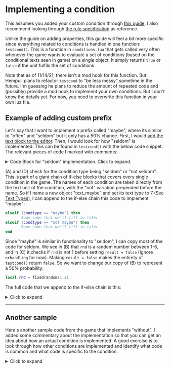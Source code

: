 # Implementing a condition
This assumes you added your custom condition through [this guide](custom_word_start.md). I also recommend looking through [the rule specification](../references/rules.md) as reference.

Unlike the guide on adding properties, this guide will feel a bit more specific since everything related to conditions is handled in one function: `testcond()`. This is a function in `conditions.lua` that gets called very often whenever the game wants to evaluate a set of conditions (based on the conditional texts seen in game) on a single object. It simply returns `true` or `false` if the unit fulfils the set of conditions. 

Note that as of 11/14/21, there isn't a mod hook for this function. But Hempuli plans to refactor `testcond` to "be less messy" sometime in the future. I'm guessing he plans to reduce the amount of repeated code and (possibly) provide a mod hook to implement your own conditions. But I don't know the details yet. For now, you need to overwrite this function in your own lua file.

## Example of adding custom prefix
Let's say that I want to implement a prefix called "maybe", where its similar to "often" and "seldom" but it only has a 50% chance. First, I would [add the text block to the editor](adding_obj_to_editor.md). Then, I would look for how "seldom" is implemented. This can be found in `testcond()` with the below code snippet. The relevant pieces of code I marked with comments:
<details>
<summary>Code Block for "seldom" implementation. Click to expand.</summary>

```lua
elseif (condtype == "seldom") then --- (A)
    valid = true
    
    if (condstatus[tostring(conds)] == nil) then
        condstatus[tostring(conds)] = {}
    end
    
    --- (B)
    local rnd = fixedrandom(1,6)
    --- end (B)
    
    local d = condstatus[tostring(conds)]
    local id = "seldom" .. "_" .. tostring(i)
    
    if (unitid ~= 2) then
        id = id .. "_" .. tostring(unitid)
    else
        id = id .. "_" .. tostring(unitid) .. tostring(x) .. tostring(y)
    end
    
    if (d[id] ~= nil) then
        rnd = d[id]
    else
        d[id] = rnd
    end
    
    --- (C)
    if (rnd ~= 1) then
        if (orhandling == false) then
            result = false
            break
        end
    elseif orhandling then
        orresult = true
    end
    --- end (C)

elseif (condtype == "not seldom") then -- (D)
    valid = true
    
    if (condstatus[tostring(conds)] == nil) then
        condstatus[tostring(conds)] = {}
    end
    
    local rnd = fixedrandom(1,6)
    
    local d = condstatus[tostring(conds)]
    local id = "seldom" .. "_" .. tostring(i)
    
    if (unitid ~= 2) then
        id = id .. "_" .. tostring(unitid)
    else
        id = id .. "_" .. tostring(unitid) .. tostring(x) .. tostring(y)
    end
    
    if (d[id] ~= nil) then
        rnd = d[id]
    else
        d[id] = rnd
    end
    
    if (rnd == 1) then
        if (orhandling == false) then
            result = false
            break
        end
    elseif orhandling then
        orresult = true
    end
```
</details>

(A) and (D) check for the condition type being "seldom" or "not seldom". This is part of a giant chain of if-else blocks that covers every single condition in the game. The names of each condition are taken directly from the text unit of the condition, with the "not" variation prepended before the name. So if I name a new object "text_maybe" and set its text type to 7 (See [Text Types](../references/editor_obj_settings.md#text-type)), I can append to the if-else chain this code to implement "maybe":

```lua
elseif (condtype == "maybe") then
    -- Some code that we'll fill in later
elseif (condtype == "not maybe") then
    -- Some code that we'll fill in later
end
```

Since "maybe" is similar in functionality to "seldom", I can copy most of the code for seldom. We see in (B) that `rnd` is a random number between 1-6, and in (C) it checks if `rnd` is not 1 before setting `result = false` (Ignore `orhandling` for now). Making `result = false` makes the entirety of `testcond()` return `false`. So we want to change our copy of (B) to represent a 50% probability:
```lua
local rnd = fixedrandom(1,2)
```

The full code that we append to the if-else chain is this:
<details>
<summary>Click to expand</summary>

```lua
elseif (condtype == "maybe") then
    valid = true
    
    if (condstatus[tostring(conds)] == nil) then
        condstatus[tostring(conds)] = {}
    end
    
    local rnd = fixedrandom(1,2)
    
    local d = condstatus[tostring(conds)]
    local id = "maybe" .. "_" .. tostring(i)
    
    if (unitid ~= 2) then
        id = id .. "_" .. tostring(unitid)
    else
        id = id .. "_" .. tostring(unitid) .. tostring(x) .. tostring(y)
    end
    
    if (d[id] ~= nil) then
        rnd = d[id]
    else
        d[id] = rnd
    end
    
    --- (C)
    if (rnd ~= 1) then
        if (orhandling == false) then
            result = false
            break
        end
    elseif orhandling then
        orresult = true
    end
    --- end (C)

elseif (condtype == "not maybe") then -- (D)
    valid = true
    
    if (condstatus[tostring(conds)] == nil) then
        condstatus[tostring(conds)] = {}
    end
    
    local rnd = fixedrandom(1,2)
    
    local d = condstatus[tostring(conds)]
    local id = "maybe" .. "_" .. tostring(i)
    
    if (unitid ~= 2) then
        id = id .. "_" .. tostring(unitid)
    else
        id = id .. "_" .. tostring(unitid) .. tostring(x) .. tostring(y)
    end
    
    if (d[id] ~= nil) then
        rnd = d[id]
    else
        d[id] = rnd
    end
    
    if (rnd == 1) then
        if (orhandling == false) then
            result = false
            break
        end
    elseif orhandling then
        orresult = true
    end
```
</details>

---

## Another sample
Here's another sample code from the game that implements "without". I added some commentary about the implementation so that you can get an idea about how an actual condition is implemented. A good exercise is to look through how other conditions are implemented and identify what code is common and what code is specific to the condition.
<details>
<summary>Click to expand</summary>

```lua
elseif (condtype == "without") then
    valid = true
    local allfound = 0
    local alreadyfound = {}
    local unitcount = {}
    
    -- "params" is a list of object names accompaning the infix condition (E.g. If "baba without keke is you", params = {"keke"})
    if (#params > 0) then
        -- Initializes "unitcount", which counts the frequency of each parameter of the same value
        for a,b in ipairs(params) do
            if (unitcount[b] == nil) then
                unitcount[b] = 0
            end
            
            unitcount[b] = unitcount[b] + 1
        end
        
        if (unitcount["level"] ~= nil) and (unitcount["level"] > 0) then
            unitcount["level"] = unitcount["level"] - 1
        end
            
        for a,b in ipairs(params) do
            local pname = b

            -- "pnot" is a flag set to true if we are handling "X without not Y is Z"
            local pnot = false
            if (string.sub(b, 1, 4) == "not ") then
                pnot = true
                pname = string.sub(b, 5)
            end
            
            -- "bcode" is an identifier for the parameter. Not sure why "a" isn't used instead since "a" is the index of the parameter.
            local bcode = b .. "_" .. tostring(a)
            
            -- For some reason "X without group is Y" isn't handled. I guess group is jank lol.  
            if (string.sub(pname, 1, 5) == "group") then
                result = false
                break
            end
            
            if ((b ~= "level") and (b ~= "empty")) or ((b == "level") and (unitcount["level"] > 0)) then
                -- Normal handling of "without"

                if (pnot == false) then
                    -- Handles "X without Y is Z"

                    if (alreadyfound[bcode] == nil) then

                        -- "unitlists" is a global variable. unitlists["baba"] gets a list of all baba units in the level
                        if (unitlists[b] == nil) or (#unitlists[b] == 0) and (alreadyfound[bcode] == nil) then
                            -- If there are no units for a parameter, mark this parameter as satisfied, meaning that the "without" condition for this parameter is satisfied
                            alreadyfound[bcode] = 1
                            allfound = allfound + 1
                        elseif (unitlists[b] ~= nil) and (#unitlists[b] > 0) then

                            -- In the case that there are units for a parameter, the parameter will still be satisfied only if the number of units for that parameter is less than
                            -- the frequency of the parameter. This means the rule "baba without keke and keke is blue" will still be satisfied if there is only one keke.
                            local found = false
                            
                            if (b ~= name) then
                                if (#unitlists[b] < unitcount[b]) then
                                    found = true
                                end
                            else
                                if (#unitlists[b] < unitcount[b] + 1) then
                                    found = true
                                end
                            end
                            
                            if found then
                                alreadyfound[bcode] = 1
                                allfound = allfound + 1
                            end
                        end
                    end

                else
                    -- Handles "X without not Y is Z"
                    local foundunits = 0
                    
                    for c,d in pairs(unitlists) do
                        -- Since we are handling "not Y", go through every object type that does not match the parameter and do similar checks from above to test the "without" condition.
                        if (c ~= pname) and (#unitlists[c] > 0) and (c ~= "text") then
                            for e,f in ipairs(d) do
                                if (f ~= unitid) and (alreadyfound[f] == nil) then
                                    alreadyfound[f] = 1
                                    foundunits = foundunits + 1
                                    
                                    if (foundunits >= unitcount[b]) then
                                        break
                                    end
                                end
                            end
                        end
                        
                        if (foundunits >= unitcount[b]) then
                            break
                        end
                    end
                    
                    if (foundunits < unitcount[b]) and (alreadyfound[bcode] == nil) then
                        alreadyfound[bcode] = 1
                        allfound = allfound + 1
                    end
                end
            elseif (b == "empty") then
                -- Handles "X without empty is Y". Interesting that "X without not empty is Y" is also handled like this.
                local empties = findempty()
                
                if (name ~= "empty") then
                    if (#empties < unitcount[b]) and (alreadyfound[bcode] == nil) then
                        alreadyfound[bcode] = 1
                        allfound = allfound + 1
                    end
                else
                    if (#empties < unitcount[b] + 1) and (alreadyfound[bcode] == nil) then
                        alreadyfound[bcode] = 1
                        allfound = allfound + 1
                    end
                end
            elseif (b == "level") then
                -- Handles "X without level is Y". Though since there is always a level, "without" is automatically unsatisfied.
                -- Interesting that "X without not level is Y" is also handled like this.
                allfound = -99
                break
            end
        end
    else
        print("no parameters given!")
        result = false
    end

    -- If all parameters are satisfied, then the "without" condition is satisfied. Otherwise, set result = false, making testcond() return false
    if (allfound ~= #params) then
        if (orhandling == false) then
            result = false
            break
        end
    elseif orhandling then
        orresult = true
    end
```
</details>